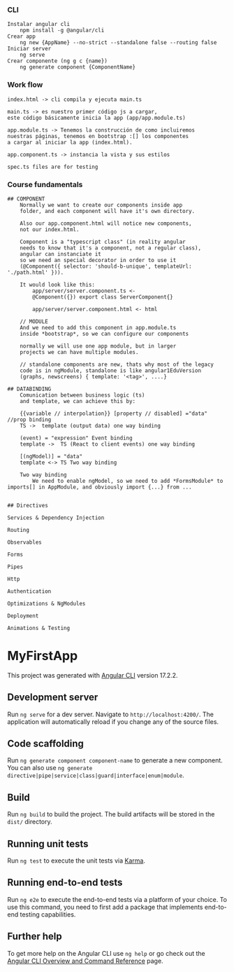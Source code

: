 ### CLI
    Instalar angular cli
        npm install -g @angular/cli
    Crear app
        ng new {AppName} --no-strict --standalone false --routing false
    Iniciar server
        ng serve
    Crear componente (ng g c {name})
        ng generate component {ComponentName}









### Work flow
    index.html -> cli compila y ejecuta main.ts
    
    main.ts -> es nuestro primer código js a cargar, 
    este código básicamente inicia la app (app/app.module.ts)
    
    app.module.ts -> Tenemos la construcción de como incluiremos 
    nuestras páginas, tenemos en bootstrap :[] los componentes 
    a cargar al iniciar la app (index.html).
    
    app.component.ts -> instancia la vista y sus estilos

    spec.ts files are for testing




### Course fundamentals

    ## COMPONENT
        Normally we want to create our components inside app 
        folder, and each component will have it's own directory.
        
        Also our app.component.html will notice new components, 
        not our index.html.
        
        Component is a "typescript class" (in reality angular 
        needs to know that it's a component, not a regular class), 
        angular can instanciate it
        so we need an special decorator in order to use it 
        (@Component({ selector: 'should-b-unique', templateUrl: './path.html' })).

        It would look like this:
            app/server/server.component.ts <- 
            @Component({}) export class ServerComponent{}
            
            app/server/server.component.html <- html

        // MODULE
        And we need to add this component in app.module.ts 
        inside *bootstrap*, so we can configure our components
        
        normally we will use one app module, but in larger 
        projects we can have multiple modules.

        // standalone components are new, thats why most of the legacy 
        code is in ngModule, standalone is like angular1EduVersion 
        (graphs, newscreens) { template: '<tag>', ....}

    ## DATABINDING
        Comunication between business logic (ts) 
        and template, we can achieve this by:
        
        {{variable // interpolation}} [property // disabled] ="data" //prop binding     
        TS ->  template (output data) one way binding
        
        (event) = "expression" Event binding                                            
        template ->  TS (React to client events) one way binding
        
        [(ngModel)] = "data"                                                            
        template <-> TS Two way binding

        Two way binding
            We need to enable ngModel, so we need to add *FormsModule* to imports[] in AppModule, and obviously import {...} from ...
        
    
    ## Directives

    Services & Dependency Injection

    Routing

    Observables

    Forms

    Pipes

    Http

    Authentication

    Optimizations & NgModules

    Deployment

    Animations & Testing

# MyFirstApp

This project was generated with [Angular CLI](https://github.com/angular/angular-cli) version 17.2.2.

## Development server

Run `ng serve` for a dev server. Navigate to `http://localhost:4200/`. The application will automatically reload if you change any of the source files.

## Code scaffolding

Run `ng generate component component-name` to generate a new component. You can also use `ng generate directive|pipe|service|class|guard|interface|enum|module`.

## Build

Run `ng build` to build the project. The build artifacts will be stored in the `dist/` directory.

## Running unit tests

Run `ng test` to execute the unit tests via [Karma](https://karma-runner.github.io).

## Running end-to-end tests

Run `ng e2e` to execute the end-to-end tests via a platform of your choice. To use this command, you need to first add a package that implements end-to-end testing capabilities.

## Further help

To get more help on the Angular CLI use `ng help` or go check out the [Angular CLI Overview and Command Reference](https://angular.io/cli) page.
